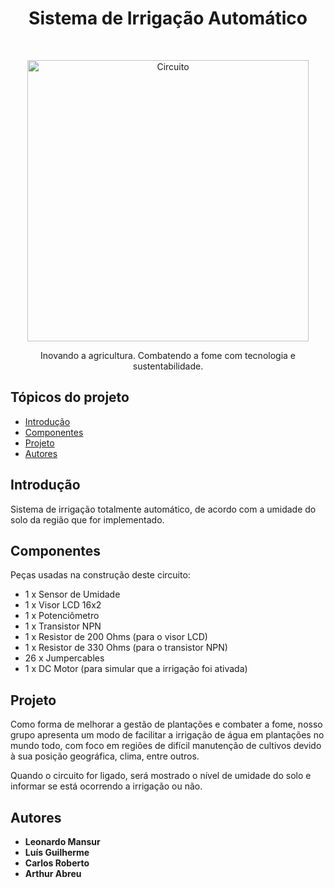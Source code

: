 <h1 align="center"> Sistema de Irrigação Automático </h1> <br>
<p align="center">
  <a href="https://github.com/Global-Solution-Grupo-7/EDGE">
    <img alt="Circuito" title="Tinkercad" src="https://i.imgur.com/ax3pJMS.png" width="450">
  </a>
</p>

<p align="center">
  Inovando a agricultura. Combatendo a fome com tecnologia e sustentabilidade.
</p>

## Tópicos do projeto

- [Introdução](#introdução)
- [Componentes](#componentes)
- [Projeto](#projeto)
- [Autores](#autores)

## Introdução

Sistema de irrigação totalmente automático, de acordo com a umidade do solo da região que for implementado.

## Componentes

Peças usadas na construção deste circuito:

* 1 x Sensor de Umidade
* 1 x Visor LCD 16x2
* 1 x Potenciômetro
* 1 x Transistor NPN
* 1 x Resistor de 200 Ohms (para o visor LCD)
* 1 x Resistor de 330 Ohms (para o transistor NPN)
* 26 x Jumpercables
* 1 x DC Motor (para simular que a irrigação foi ativada)

## Projeto

Como forma de melhorar a gestão de plantações e combater a fome, nosso grupo apresenta um modo de facilitar a irrigação de água em plantações no mundo todo, com foco em regiões de difícil manutenção de cultivos devido à sua posição geográfica, clima, entre outros.

Quando o circuito for ligado, será mostrado o nível de umidade do solo e informar se está ocorrendo a irrigação ou não.

## Autores

- **Leonardo Mansur**
- **Luís Guilherme**
- **Carlos Roberto**
- **Arthur Abreu**
